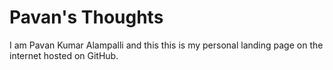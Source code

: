 Pavan's Thoughts
=============================================

I am Pavan Kumar Alampalli and this this is my personal landing page on the internet hosted on GitHub.
